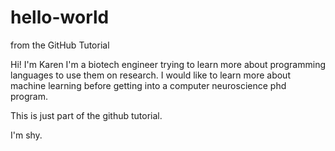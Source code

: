 # hello-world
from the GitHub Tutorial

Hi! I'm Karen
I'm a biotech engineer trying to learn more about programming languages to use them on research. I would like to learn more about machine learning before getting into a computer neuroscience phd program.

This is just part of the github tutorial.

I'm shy.
